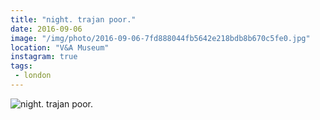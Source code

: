 ```yaml
---
title: "night. trajan poor."
date: 2016-09-06
image: "/img/photo/2016-09-06-7fd888044fb5642e218bdb8b670c5fe0.jpg"
location: "V&A Museum"
instagram: true
tags:
 - london
---
```


![night. trajan poor.](/img/photo/2016-09-06-7fd888044fb5642e218bdb8b670c5fe0.jpg)
